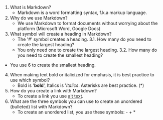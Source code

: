 1. What is Markdown?
   - Markdown is a word formatting syntax, f.k.a markup language.
2. Why do we use Markdown?
   - We use Markdown to format documents without worrying about the platform (Microsoft Word, Google Docs)
3. What symbol will create a heading in Markdown?
   - The '#' symbol creates a heading.
3.1. How many do you need to create the largest heading?
   - You only need one to create the largest heading.
3.2. How many do you need to create the smallest heading?
  - You use 6 to create the smallest heading.
4. When making text bold or italicized for emphasis, it is best practice to use which symbol?
   - Bold is '**bold**', Italics is '*italics*. Asterisks are best practice. (*)
5. How do you create a link with Markdown?
   - To create a link you use [alt text](url).
6. What are the three symbols you can use to create an unordered (bulleted) list with Markdown?
   - To create an unordered list, you use these symbols: - + *
